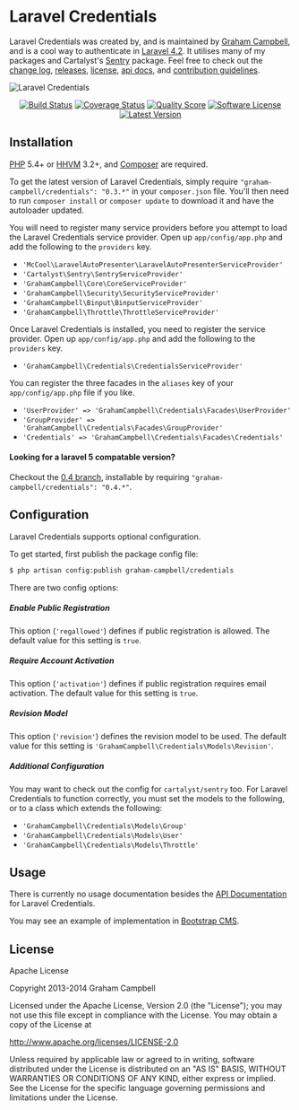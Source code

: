 Laravel Credentials
===================

Laravel Credentials was created by, and is maintained by [Graham Campbell](https://github.com/GrahamCampbell), and is a cool way to authenticate in [Laravel 4.2](http://laravel.com). It utilises many of my packages and Cartalyst's [Sentry](https://github.com/cartalyst/sentry) package. Feel free to check out the [change log](CHANGELOG.md), [releases](https://github.com/GrahamCampbell/Laravel-Credentials/releases), [license](LICENSE.md), [api docs](http://docs.grahamjcampbell.co.uk), and [contribution guidelines](CONTRIBUTING.md).

![Laravel Credentials](https://cloud.githubusercontent.com/assets/2829600/4432311/c15fa92c-468c-11e4-93fe-79fb532da1e9.PNG)

<p align="center">
<a href="https://travis-ci.org/GrahamCampbell/Laravel-Credentials"><img src="https://img.shields.io/travis/GrahamCampbell/Laravel-Credentials/master.svg?style=flat-square" alt="Build Status"></img></a>
<a href="https://scrutinizer-ci.com/g/GrahamCampbell/Laravel-Credentials/code-structure"><img src="https://img.shields.io/scrutinizer/coverage/g/GrahamCampbell/Laravel-Credentials.svg?style=flat-square" alt="Coverage Status"></img></a>
<a href="https://scrutinizer-ci.com/g/GrahamCampbell/Laravel-Credentials"><img src="https://img.shields.io/scrutinizer/g/GrahamCampbell/Laravel-Credentials.svg?style=flat-square" alt="Quality Score"></img></a>
<a href="LICENSE.md"><img src="https://img.shields.io/badge/license-Apache%202.0-brightgreen.svg?style=flat-square" alt="Software License"></img></a>
<a href="https://github.com/GrahamCampbell/Laravel-Credentials/releases"><img src="https://img.shields.io/github/release/GrahamCampbell/Laravel-Credentials.svg?style=flat-square" alt="Latest Version"></img></a>
</p>


## Installation

[PHP](https://php.net) 5.4+ or [HHVM](http://hhvm.com) 3.2+, and [Composer](https://getcomposer.org) are required.

To get the latest version of Laravel Credentials, simply require `"graham-campbell/credentials": "0.3.*"` in your `composer.json` file. You'll then need to run `composer install` or `composer update` to download it and have the autoloader updated.

You will need to register many service providers before you attempt to load the Laravel Credentials service provider. Open up `app/config/app.php` and add the following to the `providers` key.

* `'McCool\LaravelAutoPresenter\LaravelAutoPresenterServiceProvider'`
* `'Cartalyst\Sentry\SentryServiceProvider'`
* `'GrahamCampbell\Core\CoreServiceProvider'`
* `'GrahamCampbell\Security\SecurityServiceProvider'`
* `'GrahamCampbell\Binput\BinputServiceProvider'`
* `'GrahamCampbell\Throttle\ThrottleServiceProvider'`

Once Laravel Credentials is installed, you need to register the service provider. Open up `app/config/app.php` and add the following to the `providers` key.

* `'GrahamCampbell\Credentials\CredentialsServiceProvider'`

You can register the three facades in the `aliases` key of your `app/config/app.php` file if you like.

* `'UserProvider' => 'GrahamCampbell\Credentials\Facades\UserProvider'`
* `'GroupProvider' => 'GrahamCampbell\Credentials\Facades\GroupProvider'`
* `'Credentials' => 'GrahamCampbell\Credentials\Facades\Credentials'`

#### Looking for a laravel 5 compatable version?

Checkout the [0.4 branch](https://github.com/GrahamCampbell/Laravel-Credentials/tree/master), installable by requiring `"graham-campbell/credentials": "0.4.*"`.


## Configuration

Laravel Credentials supports optional configuration.

To get started, first publish the package config file:

```bash
$ php artisan config:publish graham-campbell/credentials
```

There are two config options:

##### Enable Public Registration

This option (`'regallowed'`) defines if public registration is allowed. The default value for this setting is `true`.

##### Require Account Activation

This option (`'activation'`) defines if public registration requires email activation. The default value for this setting is `true`.

##### Revision Model

This option (`'revision'`) defines the revision model to be used. The default value for this setting is `'GrahamCampbell\Credentials\Models\Revision'`.

##### Additional Configuration

You may want to check out the config for `cartalyst/sentry` too. For Laravel Credentials to function correctly, you must set the models to the following, or to a class which extends the following:

* `'GrahamCampbell\Credentials\Models\Group'`
* `'GrahamCampbell\Credentials\Models\User'`
* `'GrahamCampbell\Credentials\Models\Throttle'`


## Usage

There is currently no usage documentation besides the [API Documentation](http://docs.grahamjcampbell.co.uk) for Laravel Credentials.

You may see an example of implementation in [Bootstrap CMS](https://github.com/GrahamCampbell/Bootstrap-CMS).


## License

Apache License

Copyright 2013-2014 Graham Campbell

Licensed under the Apache License, Version 2.0 (the "License");
you may not use this file except in compliance with the License.
You may obtain a copy of the License at

 http://www.apache.org/licenses/LICENSE-2.0

Unless required by applicable law or agreed to in writing, software
distributed under the License is distributed on an "AS IS" BASIS,
WITHOUT WARRANTIES OR CONDITIONS OF ANY KIND, either express or implied.
See the License for the specific language governing permissions and
limitations under the License.
